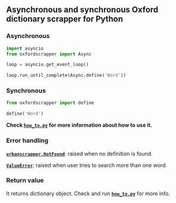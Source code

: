 ## Asynchronous and synchronous Oxford dictionary scrapper for Python
### Asynchronous
```python
import asyncio
from oxfordscrapper import Async

loop = asyncio.get_event_loop()

loop.run_until_complete(Async.define('Word'))
```
### Synchronous
```python
from oxfordscrapper import define

define('Word')
```
**Check [`how_to.py`](https://github.com/m-y-x-i/oxford-scrapper/blob/main/how_to.py) for more information about how to use it.**
### Error handling
[**`urbanscrapper.NotFound`**](https://github.com/m-y-x-i/oxford-scrapper/blob/45562e9cc3a92695a08eadb0d0752db9713c55b3/oxfordscrapper.py#L8-L9): raised when no definition is found.

[**`ValueError`**](https://docs.python.org/3/library/exceptions.html#ValueError): raised when user tries to search more than one word.

### Return value
It returns dictionary object. Check and run [**`how_to.py`**](https://github.com/m-y-x-i/oxford-scrapper/blob/main/how_to.py#L23-L26) for more info.
